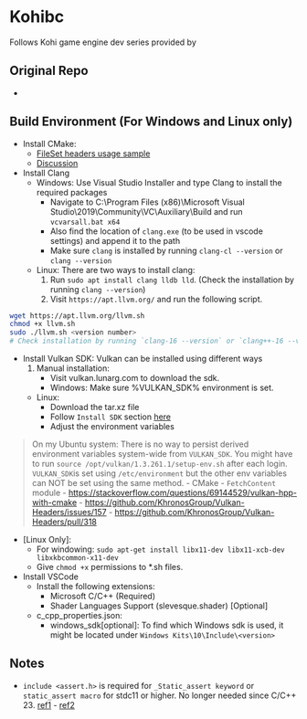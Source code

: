 # Kohibc
Follows Kohi game engine dev series provided by 

## Original Repo
- [Commits]: https://github.com/travisvroman/kohi/commits/main?after=21ee30466ad65a45b39514723af65912d409fc1e+279&branch=main&qualified_name=refs%2Fheads%2Fmain
## Build Environment (For Windows and Linux only)
- Install CMake:
    - [FileSet headers usage sample](https://cmake.org/cmake/help/latest/manual/cmake-buildsystem.7.html#interface-libraries)
    - [Discussion](https://gitlab.kitware.com/cmake/cmake/-/issues/22468)
- Install Clang
    - Windows: Use Visual Studio Installer and type Clang to install the required packages
        - Navigate to C:\Program Files (x86)\Microsoft Visual Studio\2019\Community\VC\Auxiliary\Build and run `vcvarsall.bat x64`
        - Also find the location of `clang.exe` (to be used in vscode settings) and append it to the path
        - Make sure `clang` is installed by running `clang-cl --version` or `clang --version`
    - Linux: There are two ways to install clang:
        1. Run `sudo apt install clang lldb lld`. (Check the installation by running `clang --version`)
        2. Visit `https://apt.llvm.org/` and run the following script.
```bash
wget https://apt.llvm.org/llvm.sh
chmod +x llvm.sh
sudo ./llvm.sh <version number>
# Check installation by running `clang-16 --version` or `clang++-16 --version` 
```

- Install Vulkan SDK: Vulkan can be installed using different ways
    1. Manual installation:
         - Visit vulkan.lunarg.com to download the sdk.
         - Windows: Make sure %VULKAN_SDK% environment is set.
    - Linux:
        - Download the tar.xz file
        - Follow `Install SDK` section [here](https://vulkan.lunarg.com/doc/view/1.3.261.1/linux/getting_started.html)
        - Adjust the environment variables
> On my Ubuntu system: There is no way to persist derived environment variables system-wide from `VULKAN_SDK`. You might have to run `source /opt/vulkan/1.3.261.1/setup-env.sh` after each login. `VULKAN_SDK`is set using `/etc/environment` but the other env variables can NOT be set using the same method.
    - CMake - `FetchContent` module
        - https://stackoverflow.com/questions/69144529/vulkan-hpp-with-cmake
        - https://github.com/KhronosGroup/Vulkan-Headers/issues/157
        - https://github.com/KhronosGroup/Vulkan-Headers/pull/318

- [Linux Only]: 
    - For windowing: `sudo apt-get install libx11-dev libx11-xcb-dev libxkbcommon-x11-dev`
    - Give `chmod +x` permissions to *.sh files.
- Install VSCode
    - Install the following extensions:
        - Microsoft C/C++ (Required)
        - Shader Languages Support (slevesque.shader) [Optional]
    - c_cpp_properties.json:
        - windows_sdk[optional]: To find which Windows sdk is used, it might be located under `Windows Kits\10\Include\<version>`

## Notes
- `include <assert.h>` is required for `_Static_assert keyword` or `static_assert macro` for stdc11 or higher. No longer needed since C/C++ 23. [ref1](https://en.cppreference.com/w/c/language/_Static_assert) - [ref2](https://learn.microsoft.com/en-us/cpp/c-language/static-assert-c?view=msvc-170)
